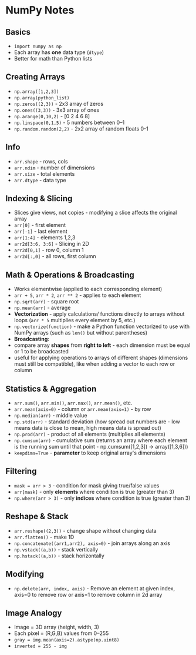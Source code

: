 # NumPy Notes

## Basics
- `import numpy as np`
- Each array has **one** data type (`dtype`)
- Better for math than Python lists

## Creating Arrays
- `np.array([1,2,3])`
- `np.array(python_list)`
- `np.zeros((2,3))` - 2x3 array of zeros
- `np.ones((3,3))` - 3x3 array of ones
- `np.arange(0,10,2)` - [0 2 4 6 8]
- `np.linspace(0,1,5)` - 5 numbers between 0–1
- `np.random.random(2,2)` - 2x2 array of random floats 0-1

## Info
- `arr.shape` - rows, cols
- `arr.ndim` - number of dimensions  
- `arr.size` - total elements  
- `arr.dtype` - data type

## Indexing & Slicing
- Slices give views, not copies - modifying a slice affects the original array
- `arr[0]` - first element  
- `arr[-1]` - last element  
- `arr[1:4]` - elements 1,2,3
- `arr2d[3:6, 3:6]` - Slicing in 2D
- `arr2d[0,1]` - row 0, column 1
- `arr2d[:,0]` - all rows, first column

## Math & Operations & Broadcasting
- Works elementwise (applied to each corresponding element)
- `arr + 5`, `arr * 2`, `arr ** 2` - applies to each element
- `np.sqrt(arr)` - square root
- `np.mean(arr)` - average
- **Vectorization** - apply calculations/ functions directly to arrays without loops (`arr * 5` multiplies every element by 5, etc.)
- `np.vectorize(function)` - make a Python function vectorized to use with NumPy arrays (such as `len()` but without parentheses)
- **Broadcasting**:
-   compare array **shapes** from **right to left** - each dimension must be equal or 1 to be broadcasted
-   useful for applying operations to arrays of different shapes (dimensions must still be compatible), like when adding a vector to each row or column

## Statistics & Aggregation
- `arr.sum()`, `arr.min()`, `arr.max()`, `arr.mean()`, etc.
- `arr.mean(axis=0)` - column or `arr.mean(axis=1)` - by row
- `np.median(arr)` - middle value
- `np.std(arr)` - standard deviation (how spread out numbers are - low means data is close to mean, high means data is spread out)
- `np.prod(arr)` - product of all elements (multiplies all elements)
- `np.cumsum(arr)` - cumulative sum (returns an array where each element is the running sum until that point - np.cumsum([1,2,3]) -> array([1,3,6]))
- `keepdims=True` - **parameter** to keep original array's dimensions

## Filtering
- `mask = arr > 3` - condition for mask giving true/false values
- `arr[mask]` - only **elements** where condiiton is true (greater than 3)
- `np.where(arr > 3)` - only **indices** where condition is true (greater than 3)

## Reshape & Stack
- `arr.reshape((2,3))` - change shape without changing data
- `arr.flatten()` - make 1D
- `np.concatenate((arr1,arr2), axis=0)` - join arrays along an axis
- `np.vstack((a,b))` - stack vertically
- `np.hstack((a,b))` - stack horizontally

## Modifying
- `np.delete(arr, index, axis)` - Remove an element at given index, axis=0 to remove row or axis=1 to remove column in 2d array

## Image Analogy
- Image = 3D array (height, width, 3)
- Each pixel = (R,G,B) values from 0–255
- `gray = img.mean(axis=2).astype(np.uint8)`
- `inverted = 255 - img`
